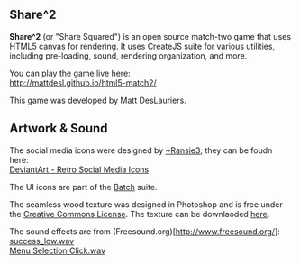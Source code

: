 ## Share^2

**Share^2** (or "Share Squared") is an open source match-two game that uses HTML5 canvas for rendering. 
It uses CreateJS suite for various utilities, including pre-loading, sound, rendering organization, and more.

You can play the game live here:  
http://mattdesl.github.io/html5-match2/

This game was developed by Matt DesLauriers.

## Artwork & Sound

The social media icons were designed by [~Ransie3](http://ransie3.deviantart.com/); they can be foudn here:  
[DeviantArt - Retro Social Media Icons](http://ransie3.deviantart.com/art/Retro-Social-Media-Icons-337091370)

The UI icons are part of the [Batch](http://adamwhitcroft.com/batch/) suite.

The seamless wood texture was designed in Photoshop and is free under the [Creative Commons License](http://creativecommons.org/licenses/by/3.0/).
The texture can be downlaoded [here](http://mattdesl.github.io/html5-match2/assets/wood.png).

The sound effects are from (Freesound.org)[http://www.freesound.org/]:  
[success_low.wav](http://www.freesound.org/people/grunz/sounds/109663/)  
[Menu Selection Click.wav](http://www.freesound.org/people/NenadSimic/sounds/171697/)
